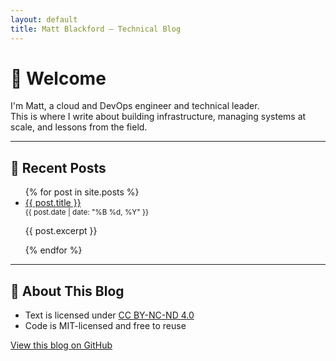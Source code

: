 ```yaml
---
layout: default
title: Matt Blackford – Technical Blog
---
```


# 👋 Welcome

I'm Matt, a cloud and DevOps engineer and technical leader.  
This is where I write about building infrastructure, managing systems at scale, and lessons from the field.

---

## 📝 Recent Posts

<ul>
  {% for post in site.posts %}
    <li>
      <a href="{{ post.url }}">{{ post.title }}</a><br>
      <small>{{ post.date | date: "%B %d, %Y" }}</small><br>
      <p>{{ post.excerpt }}</p>
    </li>
  {% endfor %}
</ul>

---

## 📌 About This Blog

- Text is licensed under [CC BY-NC-ND 4.0](https://creativecommons.org/licenses/by-nc-nd/4.0/)
- Code is MIT-licensed and free to reuse

[View this blog on GitHub](https://github.com/mblackford/blog)